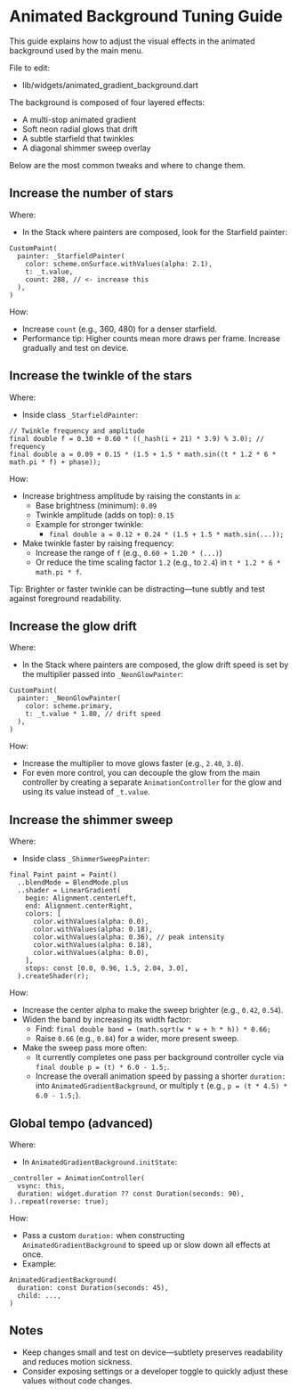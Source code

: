 # Animated Background Tuning Guide

This guide explains how to adjust the visual effects in the animated background used by the main menu.

File to edit:
- lib/widgets/animated_gradient_background.dart

The background is composed of four layered effects:
- A multi-stop animated gradient
- Soft neon radial glows that drift
- A subtle starfield that twinkles
- A diagonal shimmer sweep overlay

Below are the most common tweaks and where to change them.

## Increase the number of stars

Where:
- In the Stack where painters are composed, look for the Starfield painter:

```
CustomPaint(
  painter: _StarfieldPainter(
    color: scheme.onSurface.withValues(alpha: 2.1),
    t: _t.value,
    count: 288, // <- increase this
  ),
)
```

How:
- Increase `count` (e.g., 360, 480) for a denser starfield.
- Performance tip: Higher counts mean more draws per frame. Increase gradually and test on device.

## Increase the twinkle of the stars

Where:
- Inside class `_StarfieldPainter`:

```
// Twinkle frequency and amplitude
final double f = 0.30 + 0.60 * ((_hash(i + 21) * 3.9) % 3.0); // frequency
final double a = 0.09 + 0.15 * (1.5 + 1.5 * math.sin((t * 1.2 * 6 * math.pi * f) + phase));
```

How:
- Increase brightness amplitude by raising the constants in `a`:
  - Base brightness (minimum): `0.09`
  - Twinkle amplitude (adds on top): `0.15`
  - Example for stronger twinkle:
    - `final double a = 0.12 + 0.24 * (1.5 + 1.5 * math.sin(...));`
- Make twinkle faster by raising frequency:
  - Increase the range of `f` (e.g., `0.60 + 1.20 * (...)`)
  - Or reduce the time scaling factor `1.2` (e.g., to `2.4`) in `t * 1.2 * 6 * math.pi * f`.

Tip: Brighter or faster twinkle can be distracting—tune subtly and test against foreground readability.

## Increase the glow drift

Where:
- In the Stack where painters are composed, the glow drift speed is set by the multiplier passed into `_NeonGlowPainter`:

```
CustomPaint(
  painter: _NeonGlowPainter(
    color: scheme.primary,
    t: _t.value * 1.80, // drift speed
  ),
)
```

How:
- Increase the multiplier to move glows faster (e.g., `2.40`, `3.0`).
- For even more control, you can decouple the glow from the main controller by creating a separate `AnimationController` for the glow and using its value instead of `_t.value`.

## Increase the shimmer sweep

Where:
- Inside class `_ShimmerSweepPainter`:

```
final Paint paint = Paint()
  ..blendMode = BlendMode.plus
  ..shader = LinearGradient(
    begin: Alignment.centerLeft,
    end: Alignment.centerRight,
    colors: [
      color.withValues(alpha: 0.0),
      color.withValues(alpha: 0.18),
      color.withValues(alpha: 0.36), // peak intensity
      color.withValues(alpha: 0.18),
      color.withValues(alpha: 0.0),
    ],
    stops: const [0.0, 0.96, 1.5, 2.04, 3.0],
  ).createShader(r);
```

How:
- Increase the center alpha to make the sweep brighter (e.g., `0.42`, `0.54`).
- Widen the band by increasing its width factor:
  - Find: `final double band = (math.sqrt(w * w + h * h)) * 0.66;`
  - Raise `0.66` (e.g., `0.84`) for a wider, more present sweep.
- Make the sweep pass more often:
  - It currently completes one pass per background controller cycle via `final double p = (t) * 6.0 - 1.5;`.
  - Increase the overall animation speed by passing a shorter `duration:` into `AnimatedGradientBackground`, or multiply `t` (e.g., `p = (t * 4.5) * 6.0 - 1.5;`).

## Global tempo (advanced)

Where:
- In `AnimatedGradientBackground.initState`:

```
_controller = AnimationController(
  vsync: this,
  duration: widget.duration ?? const Duration(seconds: 90),
)..repeat(reverse: true);
```

How:
- Pass a custom `duration:` when constructing `AnimatedGradientBackground` to speed up or slow down all effects at once.
- Example:

```
AnimatedGradientBackground(
  duration: const Duration(seconds: 45),
  child: ...,
)
```

## Notes
- Keep changes small and test on device—subtlety preserves readability and reduces motion sickness.
- Consider exposing settings or a developer toggle to quickly adjust these values without code changes.

